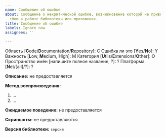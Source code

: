 ```yaml
---
name: Сообщение об ошибке
about: Сообщение о некритической ошибке, возникновение которой не приводит к моментальному
  сбою в работе библиотеки или приложения.
title: Сообщение об ошибке
labels: Ignore now
assignees: ''

---
```


Область [**C**ode/**D**ocumentation/**R**epository]: C
Ошибка ли это [**Y**es/**N**o]: Y
Важность [**L**ow, **M**edium, **H**igh]: M
Категория [**U**tils/**E**xtensions/**O**ther]: O
Пространство имён [напишите полное название, ?]: ?
Платформа [**N**et/[all]/?]: ?

**Описание:**
не предоставляется

**Метод воспроизведения:**
1. ...
2. ...

**Ожидаемое поведение:**
не предоставляется

**Скриншоты:**
не предоставляются

**Версия библиотеки:** `версия`
